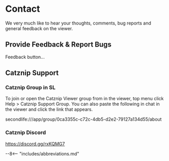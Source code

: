 # Contact

We very much like to hear your thoughts, comments, bug reports and general feedback on the viewer.

## Provide Feedback & Report Bugs

Feedback button... 

## Catznip Support

### Catznip Group in SL

To join or open the Catznip Viewer group from in the viewer, top menu click Help > Catznip Support Group. You can also paste the following in chat in the viewer and click the link that appears.

secondlife:///app/group/0ca3355c-c72c-4db5-d2e2-79127a134d55/about

### Catznip Discord

<https://discord.gg/rxKQMG7>

--8<-- "includes/abbreviations.md"
